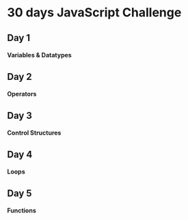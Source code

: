 # 30 days JavaScript Challenge

## Day 1

#### Variables & Datatypes

## Day 2

#### Operators

## Day 3

#### Control Structures

## Day 4

#### Loops

## Day 5

#### Functions
